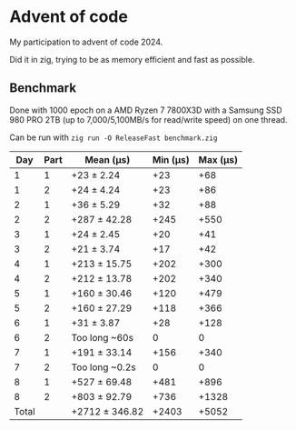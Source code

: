 # Advent of code

My participation to advent of code 2024.

Did it in zig, trying to be as memory efficient and fast as possible.

## Benchmark

Done with 1000 epoch on a AMD Ryzen 7 7800X3D with a Samsung SSD 980 PRO 2TB (up to 7,000/5,100MB/s for read/write speed) on one thread.

Can be run with `zig run -O ReleaseFast benchmark.zig`

| Day | Part | Mean (μs)         | Min (μs) | Max (μs) |
|-----|------|-------------------|----------|----------|
| 1   | 1    |      +23 ± 2.24   |      +23 |      +68 |
| 1   | 2    |      +24 ± 4.24   |      +23 |      +86 |
| 2   | 1    |      +36 ± 5.29   |      +32 |      +88 |
| 2   | 2    |     +287 ± 42.28  |     +245 |     +550 |
| 3   | 1    |      +24 ± 2.45   |      +20 |      +41 |
| 3   | 2    |      +21 ± 3.74   |      +17 |      +42 |
| 4   | 1    |     +213 ± 15.75  |     +202 |     +300 |
| 4   | 2    |     +212 ± 13.78  |     +202 |     +340 |
| 5   | 1    |     +160 ± 30.46  |     +120 |     +479 |
| 5   | 2    |     +160 ± 27.29  |     +118 |     +366 |
| 6   | 1    |      +31 ± 3.87   |      +28 |     +128 |
| 6   | 2    |     Too long ~60s |        0 |        0 |
| 7   | 1    |     +191 ± 33.14  |     +156 |     +340 |
| 7   | 2    |    Too long ~0.2s |        0 |        0 |
| 8   | 1    |     +527 ± 69.48  |     +481 |     +896 |
| 8   | 2    |     +803 ± 92.79  |     +736 |    +1328 |
| Total |    |    +2712 ± 346.82 |    +2403 |    +5052 |
